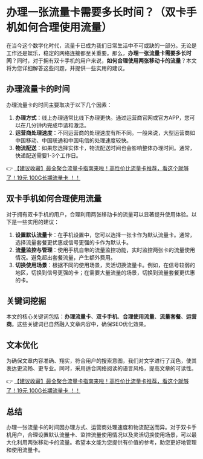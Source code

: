 # 办理一张流量卡需要多长时间？（双卡手机如何合理使用流量）

在当今这个数字化时代，流量卡已成为我们日常生活中不可或缺的一部分。无论是工作还是娱乐，稳定的网络连接都至关重要。那么，**办理一张流量卡需要多长时间**？同时，对于拥有双卡手机的用户来说，**如何合理使用两张移动卡的流量**？本文将为您详细解答这些问题，并提供一些实用的建议。

## 办理流量卡的时间

办理流量卡的时间主要取决于以下几个因素：

1. **办理方式**：线上办理通常比线下办理更快。通过运营商官网或官方APP，您可以在几分钟内完成申请和激活。
2. **运营商处理速度**：不同运营商的处理速度有所不同。一般来说，大型运营商如中国移动、中国联通和中国电信的处理速度较快。
3. **物流配送**：如果您选择实体卡，物流配送时间也会影响整体办理时间。通常，快递配送需要1-3个工作日。

👉 [【建议收藏】最全聚合流量卡指南来啦！高性价比流量卡推荐，看这个就够了！19元 100G长期流量卡 ！！](https://bit.ly/Liuliangka)

## 双卡手机如何合理使用流量

对于拥有双卡手机的用户，合理利用两张移动卡的流量可以显著提升使用体验。以下是一些实用的建议：

1. **设置默认流量卡**：在手机设置中，您可以选择一张卡作为默认流量卡。通常，选择流量套餐更优惠或信号更强的卡作为默认卡。
2. **流量监控与管理**：使用手机自带的流量监控功能，实时监控两张卡的流量使用情况。避免超出套餐流量，产生额外费用。
3. **切换使用场景**：根据不同的使用场景，灵活切换流量卡。例如，在信号较弱的地区，切换到信号更强的卡；在需要大量流量的场景，切换到流量套餐更优惠的卡。

## 关键词挖掘

本文的核心关键词包括：**办理流量卡**、**双卡手机**、**合理使用流量**、**流量套餐**、**运营商**。这些关键词已自然融入文章内容中，确保SEO优化效果。

## 文本优化

为确保文章内容准确、翔实，符合用户的搜索意图，我们对文字进行了润色，使其表达更流畅、更专业。同时，采用适合网络阅读的语言风格，提高文章的可读性。

👉 [【建议收藏】最全聚合流量卡指南来啦！高性价比流量卡推荐，看这个就够了！19元 100G长期流量卡 ！！](https://bit.ly/Liuliangka)

## 总结

办理一张流量卡的时间因办理方式、运营商处理速度和物流配送而异。对于双卡手机用户，合理设置默认流量卡、监控流量使用情况以及灵活切换使用场景，可以最大化利用两张移动卡的流量。希望本文能为您提供有价值的参考，助您更好地管理和使用流量卡。